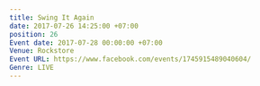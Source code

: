 ```yaml
---
title: Swing It Again
date: 2017-07-26 14:25:00 +07:00
position: 26
Event date: 2017-07-28 00:00:00 +07:00
Venue: Rockstore
Event URL: https://www.facebook.com/events/1745915489040604/
Genre: LIVE
---
```


